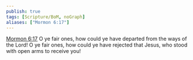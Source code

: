 ```yaml
---
publish: true
tags: [Scripture/BoM, noGraph]
aliases: ["Mormon 6:17"]
---
```

[Mormon 6:17](https://churchofjesuschrist.org/study/scriptures/bofm/morm/6?lang=eng&id=p17#p17) O ye fair ones, how could ye have departed from the ways of the Lord! O ye fair ones, how could ye have rejected that Jesus, who stood with open arms to receive you!
